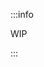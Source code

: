 <!--
title: "Deployment strategies of the Netdata Solution"
sidebar_label: "Deployment strategies"
custom_edit_url: "https://github.com/netdata/netdata/blob/master/docs/getting-started/deployment-strategies.md"
sidebar_position: "40"
learn_status: "Unpublished"
learn_topic_type: "Getting started"
learn_rel_path: "Getting started"
learn_docs_purpose: "Present to the user how they can integrate the Netdata solution into their infrastructure"
-->


:::info

WIP

:::


